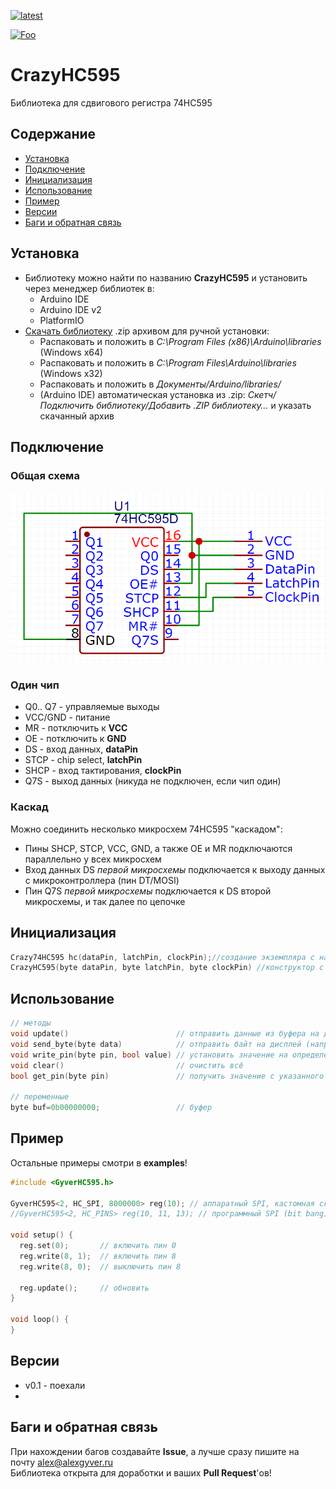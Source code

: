 [![latest](https://img.shields.io/github/v/release/Crazy-Max-Blog/CrazyHC595.svg?color=brightgreen)](https://codeload.github.com/Crazy-Max-Blog/CrazyHC595/zip/refs/heads/main)

[![Foo](https://img.shields.io/badge/ПОДПИСАТЬСЯ-НА%20ОБНОВЛЕНИЯ-brightgreen.svg?style=social&logo=telegram&color=blue)](https://t.me/CrazyLibs_updates)

# CrazyHC595
Библиотека для сдвигового регистра 74HC595

## Содержание
- [Установка](#установка)
- [Подключение](#подключение)
- [Инициализация](#инициализация)
- [Использование](#использование)
- [Пример](#пример)
- [Версии](#версии)
- [Баги и обратная связь](#баги-и-обратная-связь)

## Установка
- Библиотеку можно найти по названию **CrazyHC595** и установить через менеджер библиотек в:
    - Arduino IDE
    - Arduino IDE v2
    - PlatformIO
- [Скачать библиотеку](https://codeload.github.com/Crazy-Max-Blog/CrazyHC595/zip/refs/heads/main) .zip архивом для ручной установки:
    - Распаковать и положить в *C:\Program Files (x86)\Arduino\libraries* (Windows x64)
    - Распаковать и положить в *C:\Program Files\Arduino\libraries* (Windows x32)
    - Распаковать и положить в *Документы/Arduino/libraries/*
    - (Arduino IDE) автоматическая установка из .zip: *Скетч/Подключить библиотеку/Добавить .ZIP библиотеку…* и указать скачанный архив

## Подключение
### Общая схема
![scheme](/doc/scheme.png)

### Один чип
- Q0.. Q7 - управляемые выходы
- VCC/GND - питание
- MR - потключить к **VCC**
- OE - потключить к **GND**
- DS - вход данных, **dataPin**
- STCP - chip select, **latchPin**
- SHCP - вход тактирования, **clockPin**
- Q7S - выход данных (никуда не подключен, если чип один)

### Каскад
Можно соединить несколько микросхем 74HC595 "каскадом":
- Пины SHCP, STCP, VCC, GND, а также OE и MR подключаются параллельно у всех микросхем
- Вход данных DS *первой микросхемы* подключается к выходу данных с микроконтроллера (пин DT/MOSI)
- Пин Q7S *первой микросхемы* подключается к DS второй микросхемы, и так далее по цепочке

## Инициализация
```cpp
Crazy74HC595 hc(dataPin, latchPin, clockPin);//создание экземпляра с названием hc и пинами dataPin, latchPin, clockPin
CrazyHC595(byte dataPin, byte latchPin, byte clockPin) //конструктор с пинами dataPin, latchPin, clockPin
```

## Использование
```cpp
// методы
void update()                        // отправить данные из буфера на дисплей
void send_byte(byte data)            // отправить байт на дисплей (например send_byte(0x10101010))
void write_pin(byte pin, bool value) // установить значение на определённый пин
void clear()                         // очистить всё
bool get_pin(byte pin)               // получить значение с указанного пина

// переменные
byte buf=0b00000000;                 // буфер
```

## Пример
Остальные примеры смотри в **examples**!
```cpp
#include <GyverHC595.h>

GyverHC595<2, HC_SPI, 8000000> reg(10); // аппаратный SPI, кастомная скорость
//GyverHC595<2, HC_PINS> reg(10, 11, 13); // программный SPI (bit bang)

void setup() {
  reg.set(0);       // включить пин 0
  reg.write(8, 1);  // включить пин 8
  reg.write(8, 0);  // выключить пин 8
  
  reg.update();     // обновить
}

void loop() {
}
```

## Версии
- v0.1 - поехали
- 
## Баги и обратная связь
При нахождении багов создавайте **Issue**, а лучше сразу пишите на почту [alex@alexgyver.ru](mailto:alex@alexgyver.ru)  
Библиотека открыта для доработки и ваших **Pull Request**'ов!
